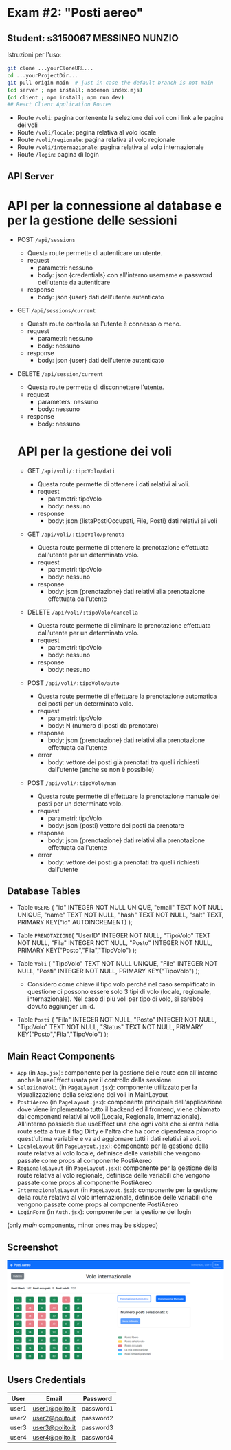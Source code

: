 # Exam #2: "Posti aereo"
## Student: s3150067 MESSINEO NUNZIO 

Istruzioni per l'uso:
```sh
git clone ...yourCloneURL...
cd ...yourProjectDir...
git pull origin main  # just in case the default branch is not main 
(cd server ; npm install; nodemon index.mjs)
(cd client ; npm install; npm run dev)
## React Client Application Routes
```

- Route `/voli`: pagina contenente la selezione dei voli con i link alle pagine dei voli
- Route `/voli/locale`: pagina relativa al volo locale
- Route `/voli/regionale`: pagina relativa al volo regionale
- Route `/voli/internazionale`: pagina relativa al volo internazionale
- Route `/login`: pagina di login

## API Server

  # API per la connessione al database e per la gestione delle sessioni

- POST `/api/sessions`
  - Questa route permette di autenticare un utente.
  - request
    - parametri: nessuno
    - body: json {credentials} con all'interno username e password dell'utente da autenticare
  - response 
    - body: json {user} dati dell'utente autenticato
- GET `/api/sessions/current`
  - Questa route controlla se l'utente è connesso o meno.
  - request
    - parametri: nessuno
    - body: nessuno
  - response
    - body: json {user} dati dell'utente autenticato
- DELETE `/api/session/current` 
  - Questa route permette di disconnettere l'utente.
  - request
    - parameters: nessuno
    - body: nessuno
  - response 
    - body: nessuno

  # API per la gestione dei voli

  - GET `/api/voli/:tipoVolo/dati`
    - Questa route permette di ottenere i dati relativi ai voli.
    - request
      - parametri: tipoVolo
      - body: nessuno
    - response
      - body: json {listaPostiOccupati, File, Posti} dati relativi ai voli

  - GET `/api/voli/:tipoVolo/prenota`
    - Questa route permette di ottenere la prenotazione effettuata dall'utente per un determinato volo.
    - request
      - parametri: tipoVolo
      - body: nessuno
    - response
      - body: json {prenotazione} dati relativi alla prenotazione effettuata dall'utente

  - DELETE `/api/voli/:tipoVolo/cancella`
    - Questa route permette di eliminare la prenotazione effettuata dall'utente per un determinato volo.
    - request
      - parametri: tipoVolo
      - body: nessuno
    - response
      - body: nessuno

  - POST `/api/voli/:tipoVolo/auto`
    - Questa route permette di effettuare la prenotazione automatica dei posti per un determinato volo.
    - request
      - parametri: tipoVolo
      - body: N (numero di posti da prenotare)
    - response
      - body: json {prenotazione} dati relativi alla prenotazione effettuata dall'utente
    - error
      - body: vettore dei posti già prenotati tra quelli richiesti dall'utente (anche se non è possibile)

  - POST `/api/voli/:tipoVolo/man`
    - Questa route permette di effettuare la prenotazione manuale dei posti per un determinato volo.
    - request
      - parametri: tipoVolo
      - body: json {posti} vettore dei posti da prenotare
    - response
      - body: json {prenotazione} dati relativi alla prenotazione effettuata dall'utente
    - error
      - body: vettore dei posti già prenotati tra quelli richiesti dall'utente


## Database Tables

- Table `USERS` (
	"id"	INTEGER NOT NULL UNIQUE,
	"email"	TEXT NOT NULL UNIQUE,
	"name"	TEXT NOT NULL,
	"hash"	TEXT NOT NULL,
	"salt"	TEXT,
	PRIMARY KEY("id" AUTOINCREMENT)
);

- Table `PRENOTAZIONI`(
	"UserID"	INTEGER NOT NULL,
	"TipoVolo"	TEXT NOT NULL,
	"Fila"	INTEGER NOT NULL,
	"Posto"	INTEGER NOT NULL,
	PRIMARY KEY("Posto","Fila","TipoVolo")
);

- Table  `Voli` (
	"TipoVolo"	TEXT NOT NULL UNIQUE,
	"File"	INTEGER NOT NULL,
	"Posti"	INTEGER NOT NULL,
	PRIMARY KEY("TipoVolo")
); 
  - Considero come chiave il tipo volo perché nel caso semplificato in questione ci possono essere solo 3 tipi di volo (locale, regionale, internazionale). Nel caso di più voli per tipo di volo, si sarebbe dovuto aggiunger un id.

- Table  `Posti` (
	"Fila"	INTEGER NOT NULL,
	"Posto"	INTEGER NOT NULL,
	"TipoVolo"	TEXT NOT NULL,
	"Status"	TEXT NOT NULL,
	PRIMARY KEY("Posto","Fila","TipoVolo")
);

## Main React Components

- `App` (in `App.jsx`): componente per la gestione delle route con all'interno anche la useEffect usata per il controllo della sessione
- `SelezioneVoli` (in `PageLayout.jsx`): componente utilizzato per la visualizzazione della selezione dei voli in MainLayout
- `PostiAereo` (in `PageLayout.jsx`): componente principale dell'applicazione dove viene implementato tutto il backend ed il frontend, viene chiamato dai componenti relativi ai voli (Locale, Regionale, Internazionale). All'interno possiede due useEffect una che ogni volta che si entra nella route setta a true il flag Dirty e l'altra che ha come dipendenza proprio quest'ultima variabile e va ad aggiornare tutti i dati relativi ai voli. 
- `LocaleLayout` (in `PageLayout.jsx`): componente per la gestione della route relativa al volo locale, definisce delle variabili che vengono passate come props al componente PostiAereo
- `RegionaleLayout` (in `PageLayout.jsx`): componente per la gestione della route relativa al volo regionale, definisce delle variabili che vengono passate come props al componente PostiAereo
- `InternazionaleLayout` (in `PageLayout.jsx`): componente per la gestione della route relativa al volo internazionale, definisce delle variabili che vengono passate come props al componente PostiAereo
- `LoginForm` (in `Auth.jsx`): componente per la gestione del login

(only _main_ components, minor ones may be skipped)

## Screenshot

![Screenshot](./img/screenshot.jpg)

## Users Credentials

| User | Email | Password |
|-----------|-----------|-----------|
| user1  | user1@polito.it | password1  | 
| user2  | user2@polito.it | password2  | 
| user3  | user3@polito.it | password3  | 
| user4  | user4@polito.it | password4  | 

